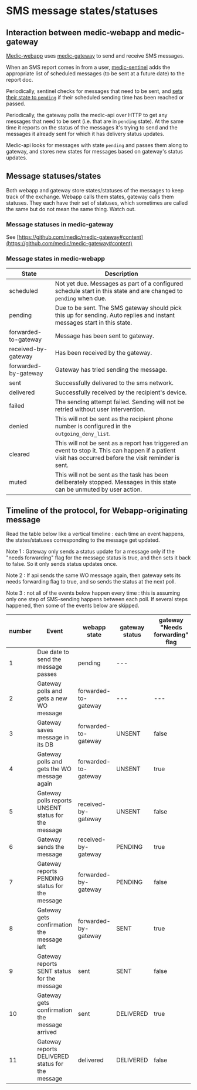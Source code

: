 # SMS message states/statuses

## Interaction between medic-webapp and medic-gateway
[Medic-webapp](https://github.com/medic/medic-webapp) uses [medic-gateway](https://github.com/medic/medic-gateway)
to send and receive SMS messages.

When an SMS report comes in from a user, [medic-sentinel](https://github.com/medic/medic-sentinel) adds the appropriate list of
scheduled messages (to be sent at a future date) to the report doc.

Periodically, sentinel checks for messages that need to be sent, and [sets their state to `pending`](https://github.com/medic/medic-sentinel/blob/master/schedule/due_tasks.js) if their scheduled sending time has been reached or passed.

Periodically, the gateway polls the medic-api over HTTP to get any messages that need to be sent (i.e. that are in `pending` state). At the same time it reports on the status of the messages it's trying to send and the messages it already sent for which it has delivery status updates.

Medic-api looks for messages with state `pending` and passes them along to gateway, and stores new states for messages based on gateway's status updates.

## Message statuses/states

Both webapp and gateway store states/statuses of the messages to keep track of the exchange. Webapp calls them states, gateway calls them statuses.
They each have their set of statuses, which sometimes are called the same but do not mean the same thing. Watch out.

### Message statuses in medic-gateway
See [https://github.com/medic/medic-gateway#content](https://github.com/medic/medic-gateway#content)

### Message states in medic-webapp

| State | Description |
|------|------|
| scheduled | Not yet due. Messages as part of a configured schedule start in this state and are changed to `pending` when due. |
| pending | Due to be sent. The SMS gateway should pick this up for sending. Auto replies and instant messages start in this state. |
| forwarded-to-gateway | Message has been sent to gateway. |
| received-by-gateway | Has been received by the gateway. |
| forwarded-by-gateway | Gateway has tried sending the message. |
| sent | Successfully delivered to the sms network. |
| delivered | Successfully received by the recipient's device. |
| failed | The sending attempt failed. Sending will not be retried without user intervention. |
| denied | This will not be sent as the recipient phone number is configured in the `outgoing_deny_list`. |
| cleared | This will not be sent as a report has triggered an event to stop it. This can happen if a patient visit has occurred before the visit reminder is sent. |
| muted | This will not be sent as the task has been deliberately stopped. Messages in this state can be unmuted by user action. |

## Timeline of the protocol, for Webapp-originating message

Read the table below like a vertical timeline : each time an event happens, the states/statuses corresponding to the message get updated.

Note 1 : Gateway only sends a status update for a message only if the "needs forwarding" flag for the message status is true, and then sets it back to false. So it only sends status updates once.

Note 2 : If api sends the same WO message again, then gateway sets its needs forwarding flag to true, and so sends the status at the next poll.

Note 3 : not all of the events below happen every time : this is assuming only one step of SMS-sending happens between each poll. If several steps happened, then some of the events below are skipped.

number | Event | webapp state | gateway status | gateway "Needs forwarding" flag
-|------|---------------|---------------|-----
1 | Due date to send the message passes | pending | ---
2 | Gateway polls and gets a new WO message | forwarded-to-gateway | --- | ---
3 | Gateway saves message in its DB | forwarded-to-gateway | UNSENT | false
4 | Gateway polls and gets the WO message again | forwarded-to-gateway | UNSENT | true
5 | Gateway polls reports UNSENT status for the message | received-by-gateway | UNSENT | false
6 | Gateway sends the message | received-by-gateway | PENDING | true
7 | Gateway reports PENDING status for the message | forwarded-by-gateway | PENDING | false
8 | Gateway gets confirmation the message left | forwarded-by-gateway | SENT | true
9 | Gateway reports SENT status for the message | sent | SENT | false
10 | Gateway gets confirmation the message arrived | sent | DELIVERED | true
11 | Gateway reports DELIVERED status for the message | delivered | DELIVERED | false

